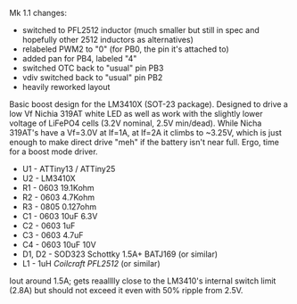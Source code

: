Mk 1.1 changes: 
* switched to PFL2512 inductor (much smaller but still in spec and hopefully other 2512 inductors as alternatives)
* relabeled PWM2 to "0" (for PB0, the pin it's attached to)
* added pan for PB4, labeled "4"
* switched OTC back to "usual" pin PB3
* vdiv switched back to "usual" pin PB2
* heavily reworked layout

Basic boost design for the LM3410X (SOT-23 package). Designed to drive a low Vf Nichia 319AT white LED as well as work with the slightly lower voltage of LiFePO4 cells (3.2V nominal, 2.5V min/dead). While Nicha 319AT's have a Vf=3.0V at If=1A, at If=2A it climbs to ~3.25V, which is just enough to make direct drive "meh" if the battery isn't near full. Ergo, time for a boost mode driver.

* U1 - ATTiny13 / ATTiny25
* U2 - LM3410X
* R1 - 0603 19.1Kohm
* R2 - 0603 4.7Kohm
* R3 - 0805 0.127ohm
* C1 - 0603 10uF 6.3V
* C2 - 0603 1uF
* C3 - 0603 4.7uF
* C4 - 0603 10uF 10V
* D1, D2 - SOD323 Schottky 1.5A+ BATJ169 (or similar)
* L1 - 1uH *Coilcraft PFL2512* (or similar)

Iout around 1.5A; gets reaalllly close to the LM3410's internal switch limit (2.8A) but should not exceed it even with 50% ripple from 2.5V.
